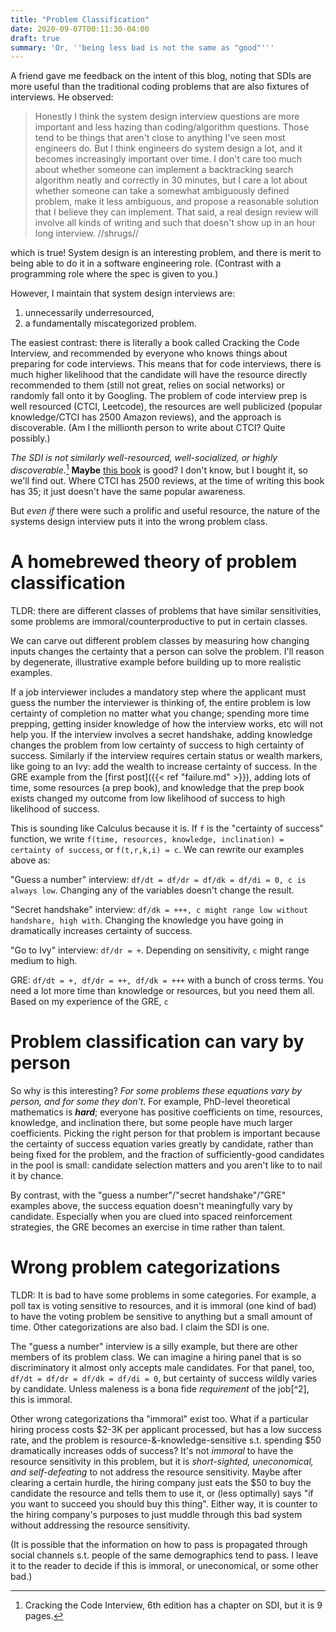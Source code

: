 ```yaml
---
title: "Problem Classification"
date: 2020-09-07T00:11:30-04:00
draft: true
summary: 'Or, ''being less bad is not the same as "good"'''
---
```


A friend gave me feedback on the intent of this blog, noting that SDIs are more useful than the traditional coding problems that are also fixtures of interviews. He observed:

> Honestly I think the system design interview questions are more important and less hazing than coding/algorithm questions. Those tend to be things that aren't close to anything I've seen most engineers do. But I think engineers do system design a lot, and it becomes increasingly important over time. I don't care too much about whether someone can implement a backtracking search algorithm neatly and correctly in 30 minutes, but I care a lot about whether someone can take a somewhat ambiguously defined problem, make it less ambiguous, and propose a reasonable solution that I believe they can implement. That said, a real design review will involve all kinds of writing and such that doesn't show up in an hour long interview. //shrugs//

which is true! System design is an interesting problem, and there is merit to being able to do it in a software engineering role. (Contrast with a programming role where the spec is given to you.)

However, I maintain that system design interviews are:

1. unnecessarily underresourced,
2. a fundamentally miscategorized problem.

The easiest contrast: there is literally a book called Cracking the Code Interview, and recommended by everyone who knows things about preparing for code interviews. This means that for code interviews, there is much higher likelihood that the candidate will have the resource directly recommended to them (still not great, relies on social networks) or randomly fall onto it by Googling. The problem of code interview prep is well resourced (CTCI, Leetcode), the resources are well publicized (popular knowledge/CTCI has 2500 Amazon reviews), and the approach is discoverable. (Am I the millionth person to write about CTCI? Quite possibly.)

_The SDI is not similarly well-resourced, well-socialized, or highly discoverable_.[^1] **Maybe** [this book](https://www.amazon.com/System-Design-Interview-insiders-Second/dp/B08CMF2CQF/ref=tmm_pap_swatch_0) is good? I don't know, but I bought it, so we'll find out. Where CTCI has 2500 reviews, at the time of writing this book has 35; it just doesn't have the same popular awareness.

But _even if_ there were such a prolific and useful resource, the nature of the systems design interview puts it into the wrong problem class.

# A homebrewed theory of problem classification

TLDR: there are different classes of problems that have similar sensitivities, some problems are immoral/counterproductive to put in certain classes.

We can carve out different problem classes by measuring how changing inputs changes the certainty that a person can solve the problem. I'll reason by degenerate, illustrative example before building up to more realistic examples.

If a job interviewer includes a mandatory step where the applicant must guess the number the interviewer is thinking of, the entire problem is low certainty of completion no matter what you change; spending more time prepping, getting insider knowledge of how the interview works, etc will not help you. If the interview involves a secret handshake, adding knowledge changes the problem from low certainty of success to high certainty of success. Similarly if the interview requires certain status or wealth markers, like going to an Ivy: add the wealth to increase certainty of success. In the GRE example from the [first post]({{< ref "failure.md" >}}), adding lots of time, some resources (a prep book), and knowledge that the prep book exists changed my outcome from low likelihood of success to high likelihood of success.

This is sounding like Calculus because it is. If `f` is the "certainty of success" function, we write `f(time, resources, knowledge, inclination) = certainty of success`, or `f(t,r,k,i) = c`. We can rewrite our examples above as:

"Guess a number" interview: `df/dt = df/dr = df/dk = df/di = 0, c is always low`. Changing any of the variables doesn't change the result.

"Secret handshake" interview: `df/dk = +++, c might range low without handshare, high with`. Changing the knowledge you have going in dramatically increases certainty of success.

"Go to Ivy" interview: `df/dr = +`. Depending on sensitivity, `c` might range medium to high.

GRE: `df/dt = +, df/dr = ++, df/dk = +++` with a bunch of cross terms. You need a lot more time than knowledge or resources, but you need them all. Based on my experience of the GRE, `c`

# Problem classification can vary by person

So why is this interesting? _For some problems these equations vary by person, and for some they don't_. For example, PhD-level theoretical mathematics is _**hard**_; everyone has positive coefficients on time, resources, knowledge, and inclination there, but some people have much larger coefficients. Picking the right person for that problem is important because the certainty of success equation varies greatly by candidate, rather than being fixed for the problem, and the fraction of sufficiently-good candidates in the pool is small: candidate selection matters and you aren't like to to nail it by chance.

By contrast, with the "guess a number"/"secret handshake"/"GRE" examples above, the success equation doesn't meaningfully vary by candidate. Especially when you are clued into spaced reinforcement strategies, the GRE becomes an exercise in time rather than talent.

# Wrong problem categorizations

TLDR: It is bad to have some problems in some categories. For example, a poll tax is voting sensitive to resources, and it is immoral (one kind of bad) to have the voting problem be sensitive to anything but a small amount of time. Other categorizations are also bad. I claim the SDI is one.

The "guess a number" interview is a silly example, but there are other members of its problem class. We can imagine a hiring panel that is so discriminatory it almost only accepts male candidates. For that panel, too, `df/dt = df/dr = df/dk = df/di = 0`, but certainty of success wildly varies by candidate. Unless maleness is a bona fide _requirement_ of the job[^2], this is immoral.

Other wrong categorizations tha "immoral" exist too. What if a particular hiring process costs $2-3K per applicant processed, but has a low success rate, and the problem is resource-&-knowledge-sensitive s.t. spending $50 dramatically increases odds of success? It's not _immoral_ to have the resource sensitivity in this problem, but it is _short-sighted, uneconomical, and self-defeating_ to not address the resource sensitivity. Maybe after clearing a certain hurdle, the hiring company just eats the \$50 to buy the candidate the resource and tells them to use it, or (less optimally) says "if you want to succeed you should buy this thing". Either way, it is counter to the hiring company's purposes to just muddle through this bad system without addressing the resource sensitivity.

(It is possible that the information on how to pass is propagated through social channels s.t. people of the same demographics tend to pass. I leave it to the reader to decide if this is immoral, or uneconomical, or some other bad.)

[^1]: Cracking the Code Interview, 6th edition has a chapter on SDI, but it is 9 pages.
[^1]: which is very rarely true!
